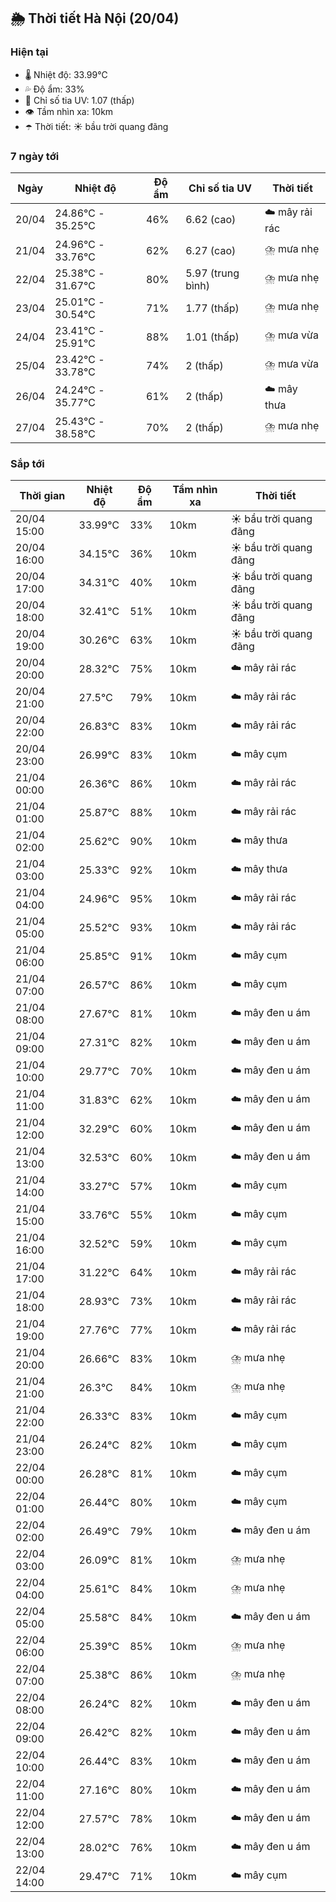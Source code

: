 ## 🌦️ Thời tiết Hà Nội (20/04)

### Hiện tại

- 🌡️ Nhiệt độ: 33.99℃
- 💦 Độ ẩm: 33%
- 🌟 Chỉ số tia UV: 1.07 (thấp)
- 👁️ Tầm nhìn xa: 10km
- ☂️ Thời tiết: ☀️ bầu trời quang đãng

### 7 ngày tới

| Ngày | Nhiệt độ | Độ ẩm | Chỉ số tia UV | Thời tiết |
| --- | --- | --- | --- | --- |
| 20/04 | 24.86℃ - 35.25℃ | 46% | 6.62 (cao) | ☁️ mây rải rác |
| 21/04 | 24.96℃ - 33.76℃ | 62% | 6.27 (cao) | ⛈️ mưa nhẹ |
| 22/04 | 25.38℃ - 31.67℃ | 80% | 5.97 (trung bình) | ⛈️ mưa nhẹ |
| 23/04 | 25.01℃ - 30.54℃ | 71% | 1.77 (thấp) | ⛈️ mưa nhẹ |
| 24/04 | 23.41℃ - 25.91℃ | 88% | 1.01 (thấp) | ⛈️ mưa vừa |
| 25/04 | 23.42℃ - 33.78℃ | 74% | 2 (thấp) | ⛈️ mưa vừa |
| 26/04 | 24.24℃ - 35.77℃ | 61% | 2 (thấp) | ☁️ mây thưa |
| 27/04 | 25.43℃ - 38.58℃ | 70% | 2 (thấp) | ⛈️ mưa nhẹ |

### Sắp tới

| Thời gian | Nhiệt độ | Độ ẩm | Tầm nhìn xa | Thời tiết |
| --- | --- | --- | --- | --- |
| 20/04 15:00 | 33.99℃ | 33% | 10km | ☀️ bầu trời quang đãng |
| 20/04 16:00 | 34.15℃ | 36% | 10km | ☀️ bầu trời quang đãng |
| 20/04 17:00 | 34.31℃ | 40% | 10km | ☀️ bầu trời quang đãng |
| 20/04 18:00 | 32.41℃ | 51% | 10km | ☀️ bầu trời quang đãng |
| 20/04 19:00 | 30.26℃ | 63% | 10km | ☀️ bầu trời quang đãng |
| 20/04 20:00 | 28.32℃ | 75% | 10km | ☁️ mây rải rác |
| 20/04 21:00 | 27.5℃ | 79% | 10km | ☁️ mây rải rác |
| 20/04 22:00 | 26.83℃ | 83% | 10km | ☁️ mây rải rác |
| 20/04 23:00 | 26.99℃ | 83% | 10km | ☁️ mây cụm |
| 21/04 00:00 | 26.36℃ | 86% | 10km | ☁️ mây rải rác |
| 21/04 01:00 | 25.87℃ | 88% | 10km | ☁️ mây rải rác |
| 21/04 02:00 | 25.62℃ | 90% | 10km | ☁️ mây thưa |
| 21/04 03:00 | 25.33℃ | 92% | 10km | ☁️ mây thưa |
| 21/04 04:00 | 24.96℃ | 95% | 10km | ☁️ mây rải rác |
| 21/04 05:00 | 25.52℃ | 93% | 10km | ☁️ mây rải rác |
| 21/04 06:00 | 25.85℃ | 91% | 10km | ☁️ mây cụm |
| 21/04 07:00 | 26.57℃ | 86% | 10km | ☁️ mây cụm |
| 21/04 08:00 | 27.67℃ | 81% | 10km | ☁️ mây đen u ám |
| 21/04 09:00 | 27.31℃ | 82% | 10km | ☁️ mây đen u ám |
| 21/04 10:00 | 29.77℃ | 70% | 10km | ☁️ mây đen u ám |
| 21/04 11:00 | 31.83℃ | 62% | 10km | ☁️ mây đen u ám |
| 21/04 12:00 | 32.29℃ | 60% | 10km | ☁️ mây đen u ám |
| 21/04 13:00 | 32.53℃ | 60% | 10km | ☁️ mây đen u ám |
| 21/04 14:00 | 33.27℃ | 57% | 10km | ☁️ mây cụm |
| 21/04 15:00 | 33.76℃ | 55% | 10km | ☁️ mây cụm |
| 21/04 16:00 | 32.52℃ | 59% | 10km | ☁️ mây cụm |
| 21/04 17:00 | 31.22℃ | 64% | 10km | ☁️ mây rải rác |
| 21/04 18:00 | 28.93℃ | 73% | 10km | ☁️ mây rải rác |
| 21/04 19:00 | 27.76℃ | 77% | 10km | ☁️ mây rải rác |
| 21/04 20:00 | 26.66℃ | 83% | 10km | ⛈️ mưa nhẹ |
| 21/04 21:00 | 26.3℃ | 84% | 10km | ⛈️ mưa nhẹ |
| 21/04 22:00 | 26.33℃ | 83% | 10km | ☁️ mây cụm |
| 21/04 23:00 | 26.24℃ | 82% | 10km | ☁️ mây cụm |
| 22/04 00:00 | 26.28℃ | 81% | 10km | ☁️ mây cụm |
| 22/04 01:00 | 26.44℃ | 80% | 10km | ☁️ mây cụm |
| 22/04 02:00 | 26.49℃ | 79% | 10km | ☁️ mây đen u ám |
| 22/04 03:00 | 26.09℃ | 81% | 10km | ⛈️ mưa nhẹ |
| 22/04 04:00 | 25.61℃ | 84% | 10km | ⛈️ mưa nhẹ |
| 22/04 05:00 | 25.58℃ | 84% | 10km | ☁️ mây đen u ám |
| 22/04 06:00 | 25.39℃ | 85% | 10km | ⛈️ mưa nhẹ |
| 22/04 07:00 | 25.38℃ | 86% | 10km | ⛈️ mưa nhẹ |
| 22/04 08:00 | 26.24℃ | 82% | 10km | ☁️ mây đen u ám |
| 22/04 09:00 | 26.42℃ | 82% | 10km | ☁️ mây đen u ám |
| 22/04 10:00 | 26.44℃ | 83% | 10km | ☁️ mây đen u ám |
| 22/04 11:00 | 27.16℃ | 80% | 10km | ☁️ mây đen u ám |
| 22/04 12:00 | 27.57℃ | 78% | 10km | ☁️ mây đen u ám |
| 22/04 13:00 | 28.02℃ | 76% | 10km | ☁️ mây đen u ám |
| 22/04 14:00 | 29.47℃ | 71% | 10km | ☁️ mây cụm |
